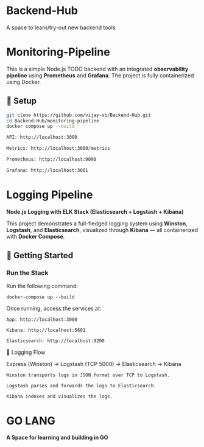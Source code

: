 # Backend-Hub
A space to learn/try-out new backend tools

# Monitoring-Pipeline
This is a simple Node.js TODO backend with an integrated **observability pipeline** using **Prometheus** and **Grafana**. The project is fully containerized using Docker.

## 🚀 Setup

```bash
git clone https://github.com/vijay-sb/Backend-Hub.git
cd Backend-Hub/monitoring-pipeline
docker compose up --build

API: http://localhost:3000

Metrics: http://localhost:3000/metrics

Prometheus: http://localhost:9090

Grafana: http://localhost:3001
```



# Logging Pipeline
**Node.js Logging with ELK Stack (Elasticsearch + Logstash + Kibana)**

This project demonstrates a full-fledged logging system using **Winston**, **Logstash**, and **Elasticsearch**, visualized through **Kibana** — all containerized with **Docker Compose**.

## 🚀 Getting Started


### Run the Stack

Run the following command:


``` docker-compose up --build ```

Once running, access the services at:

    App: http://localhost:3000

    Kibana: http://localhost:5601

    Elasticsearch: http://localhost:9200

🔁 Logging Flow

Express (Winston) → Logstash (TCP 5000) → Elasticsearch → Kibana

    Winston transports logs in JSON format over TCP to Logstash.

    Logstash parses and forwards the logs to Elasticsearch.

    Kibana indexes and visualizes the logs.


# GO LANG
**A Space for learning and building in GO**


